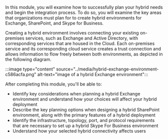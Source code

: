 In this module, you will examine how to successfully plan your hybrid needs and begin the integration process. To do so, you will examine the key areas that organizations must plan for to create hybrid environments for Exchange, SharePoint, and Skype for Business.

Creating a hybrid environment involves connecting your existing on-premises services, such as Exchange and Active Directory, with corresponding services that are housed in the Cloud. Each on-premises service and its corresponding cloud service creates a trust connection and allows information to flow freely between both environments, as depicted in the following diagram.

:::image type="content" source="../media/hybrid-exchange-environment-c586acfa.png" alt-text="image of a hybrid Exchange environment":::


After completing this module, you'll be able to:

 *  Identify key considerations when planning a hybrid Exchange environment and understand how your choices will affect your hybrid deployment
 *  Describe the key planning options when designing a hybrid SharePoint environment, along with the primary features of a hybrid deployment
 *  Identify the infrastructure, topology, port, and protocol requirements that are necessary to set up a hybrid Skype For Business environment
 *  Understand how your selected hybrid connectivity affects users
